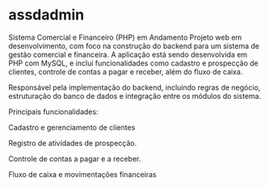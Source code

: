 # assdadmin

Sistema Comercial e Financeiro (PHP) em Andamento
Projeto web em desenvolvimento, com foco na construção do backend para um sistema de gestão comercial e financeira. A aplicação está sendo desenvolvida em PHP com MySQL, e inclui funcionalidades como cadastro e prospecção de clientes, controle de contas a pagar e receber, além do fluxo de caixa.

Responsável pela implementação do backend, incluindo regras de negócio, estruturação do banco de dados e integração entre os módulos do sistema.

Principais funcionalidades:

Cadastro e gerenciamento de clientes

Registro de atividades de prospecção.

Controle de contas a pagar e a receber.

Fluxo de caixa e movimentações financeiras
